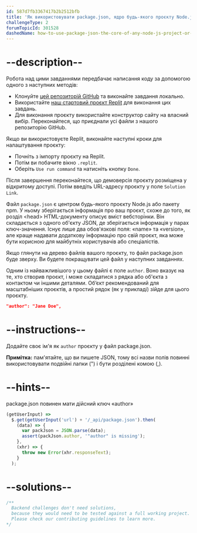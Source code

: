 ```yaml
---
id: 587d7fb3367417b2b2512bfb
title: 'Як використовувати package.json, ядро будь-якого проєкту Node.js або пакету npm'
challengeType: 2
forumTopicId: 301528
dashedName: how-to-use-package-json-the-core-of-any-node-js-project-or-npm-package
---
```


# --description--

Робота над цими завданнями передбачає написання коду за допомогою одного з наступних методів:

- Клонуйте <a href="https://github.com/topcoder-platform/boilerplate-npm/" target="_blank" rel="noopener noreferrer nofollow">цей репозиторій GitHub</a> та виконайте завдання локально.
- Використайте <a href="https://replit.com/github/topcoder-platform/boilerplate-npm" target="_blank" rel="noopener noreferrer nofollow">наш стартовий проєкт Replit</a> для виконання цих завдань.
- Для виконання проєкту використайте конструктор сайту на власний вибір. Переконайтеся, що приєднали усі файли з нашого репозиторію GitHub.

Якщо ви використовуєте Replit, виконайте наступні кроки для налаштування проєкту:

-   Почніть з імпорту проєкту на Replit.
-   Потім ви побачите вікно `.replit`.
-   Оберіть `Use run command` та натисніть кнопку `Done`.

Після завершення переконайтеся, що демоверсія проєкту розміщена у відкритому доступі. Потім введіть URL-адресу проєкту у поле `Solution Link`.

Файл `package.json` є центром будь-якого проєкту Node.js або пакету npm. У ньому зберігається інформація про ваш проєкт, схоже до того, як розділ &lt;head> HTML-документу описує вміст вебсторінки. Він складається з одного об'єкту JSON, де зберігається інформація у парах ключ-значення. Існує лише два обов'язкові поля: «name» та «version», але краще надавати додаткову інформацію про свій проєкт, яка може бути корисною для майбутніх користувачів або спеціалістів.

Якщо глянути на дерево файлів вашого проєкту, то файл package.json буде зверху. Ви будете покращувати цей файл у наступних завданнях.

Одним із найважливішого у цьому файлі є поле `author`. Воно вказує на те, хто створив проєкт, і може складатися з рядка або об'єкта з контактом чи іншими деталями. Об’єкт рекомендований для масштабніших проєктів, а простий рядок (як у прикладі) зійде для цього проєкту.

```json
"author": "Jane Doe",
```

# --instructions--

Додайте своє ім'я як `author` проєкту у файл package.json.

**Примітка:** пам'ятайте, що ви пишете JSON, тому всі назви полів повинні використовувати подвійні лапки (") і бути розділені комою (,).

# --hints--

package.json повинен мати дійсний ключ «author»

```js
(getUserInput) =>
  $.get(getUserInput('url') + '/_api/package.json').then(
    (data) => {
      var packJson = JSON.parse(data);
      assert(packJson.author, '"author" is missing');
    },
    (xhr) => {
      throw new Error(xhr.responseText);
    }
  );
```

# --solutions--

```js
/**
  Backend challenges don't need solutions, 
  because they would need to be tested against a full working project. 
  Please check our contributing guidelines to learn more.
*/
```

